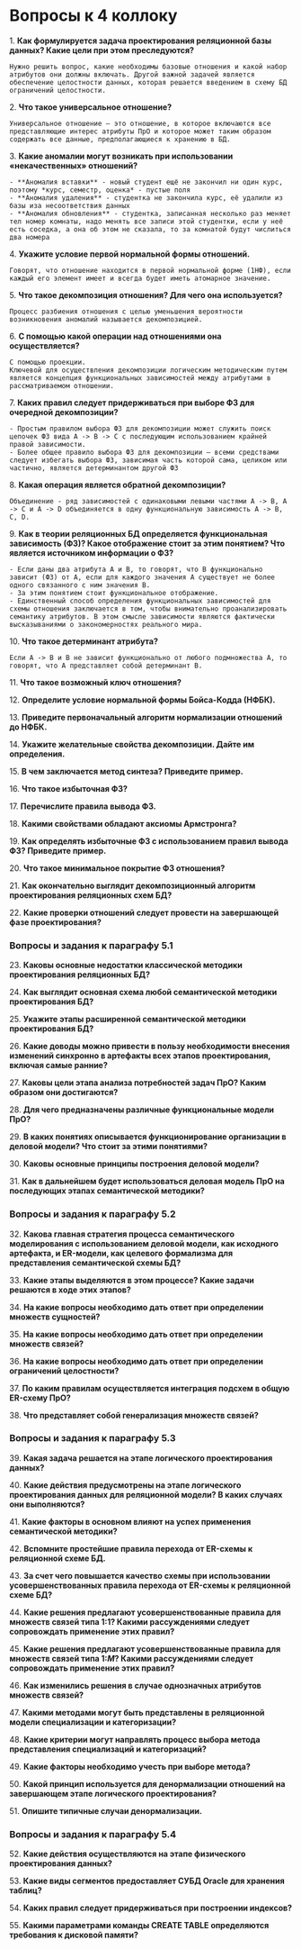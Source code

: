 # Вопросы к 4 коллоку

1. **Как формулируется задача проектирования реляционной базы данных? Какие цели при этом преследуются?**

	Нужно решить вопрос, какие необходимы базовые отношения и какой набор атрибутов они должны включать. Другой важной задачей является обеспечение целостности данных, которая решается введением в схему БД ограничений целостности.

2. **Что такое универсальное отношение?**

	Универсальное отношение – это отношение, в которое включаются все представляющие интерес атрибуты ПрО и которое может таким образом содержать все данные, предполагающиеся к хранению в БД.

3. **Какие аномалии могут возникать при использовании «некачественных» отношений?**

	- **Аномалия вставки** - новый студент ещё не закончил ни один курс, поэтому *курс, семестр, оценка* - пустые поля
	- **Аномалия удаления** - студентка не закончила курс, её удалили из базы иза несоответствия данных
	- **Аномалия обновления** - студентка, записанная несколько раз меняет тел номер комнаты, надо менять все записи этой студентки, если у неё есть соседка, а она об этом не сказала, то за комнатой будут числиться два номера

4. **Укажите условие первой нормальной формы отношений.**

	Говорят, что отношение находится в первой нормальной форме (1НФ), если каждый его элемент имеет и всегда будет иметь атомарное значение.

5. **Что такое декомпозиция отношения? Для чего она используется?**

	Процесс разбиения отношения с целью уменьшения вероятности возникновения аномалий называется декомпозицией.

6. **С помощью какой операции над отношениями она осуществляется?**

	С помощью проекции.
	Ключевой для осуществления декомпозиции логическим методическим путем является концепция функциональных зависимостей между атрибутами в рассматриваемом отношении.

7. **Каких правил следует придерживаться при выборе ФЗ для очередной декомпозиции?**

	- Простым правилом выбора ФЗ для декомпозиции может служить поиск цепочек ФЗ вида A -> B -> C с последующим использованием крайней правой зависимости.
	- Более общее правило выбора ФЗ для декомпозиции – всеми средствами следует избегать выбора ФЗ, зависимая часть которой сама, целиком или частично, является детерминантом другой ФЗ

8. **Какая операция является обратной декомпозиции?**

	Объединение - ряд зависимостей с одинаковыми левыми частями А -> В, А -> С и A -> D объединяется в одну функциональную зависимость А -> В, С, D.

9. **Как в теории реляционных БД определяется функциональная зависимость (ФЗ)? Какое отображение стоит за этим понятием? Что является источником информации о ФЗ?**

	- Если даны два атрибута A и B, то говорят, что B функционально зависит (ФЗ) от A, если для каждого значения A существует не более одного связанного с ним значения B. 
	- За этим понятием стоит функциональное отображение. 
	- Единственный способ определения функциональных зависимостей для схемы отношения заключается в том, чтобы внимательно проанализировать семантику атрибутов. В этом смысле зависимости являются фактически высказываниями о закономерностях реального мира.

10. **Что такое детерминант атрибута?**

	Если A -> B и B не зависит функционально от любого подмножества A, то говорят, что A представляет собой детерминант B.

11. **Что такое возможный ключ отношения?**

12. **Определите условие нормальной формы Бойса-Кодда (НФБК).**

13. **Приведите первоначальный алгоритм нормализации отношений до НФБК.**

14. **Укажите желательные свойства декомпозиции. Дайте им определения.**

15. **В чем заключается метод синтеза? Приведите пример.**

16. **Что такое избыточная ФЗ?**

17. **Перечислите правила вывода ФЗ.**

18. **Какими свойствами обладают аксиомы Армстронга?**

19. **Как определять избыточные ФЗ с использованием правил вывода ФЗ? Приведите пример.**

20. **Что такое минимальное покрытие ФЗ отношения?**

21. **Как окончательно выглядит декомпозиционный алгоритм проектирования реляционных схем БД?**

22. **Какие проверки отношений следует провести на завершающей фазе проектирования?**

### **Вопросы и задания к параграфу 5.1**

23. **Каковы основные недостатки классической методики проектирования реляционных БД?**

24. **Как выглядит основная схема любой семантической методики проектирования БД?**

25. **Укажите этапы расширенной семантической методики проектирования БД?**

26. **Какие доводы можно привести в пользу необходимости внесения изменений синхронно в артефакты всех этапов проектирования, включая самые ранние?**

27. **Каковы цели этапа анализа потребностей задач ПрО? Каким образом они достигаются?**

28. **Для чего предназначены различные функциональные модели ПрО?**

29. **В каких понятиях описывается функционирование организации в деловой модели? Что стоит за этими понятиями?**

30. **Каковы основные принципы построения деловой модели?**

31. **Как в дальнейшем будет использоваться деловая модель ПрО на последующих этапах семантической методики?**

### **Вопросы и задания к параграфу 5.2**

32. **Какова главная стратегия процесса семантического моделирования с использованием деловой модели, как исходного артефакта, и ER-модели, как целевого формализма для представления семантической схемы БД?**

33. **Какие этапы выделяются в этом процессе? Какие задачи решаются в ходе этих этапов?**

34. **На какие вопросы необходимо дать ответ при определении множеств сущностей?**

35. **На какие вопросы необходимо дать ответ при определении множеств связей?**

36. **На какие вопросы необходимо дать ответ при определении ограничений целостности?**

37. **По каким правилам осуществляется интеграция подсхем в общую ER-схему ПрО?**

38. **Что представляет собой генерализация множеств связей?**

### **Вопросы и задания к параграфу 5.3**

39. **Какая задача решается на этапе логического проектирования данных?**

40. **Какие действия предусмотрены на этапе логического проектирования данных для реляционной модели? В каких случаях они выполняются?**

41. **Какие факторы в основном влияют на успех применения семантической методики?**

42. **Вспомните простейшие правила перехода от ER-схемы к реляционной схеме БД.**

43. **За счет чего повышается качество схемы при использовании усовершенствованных правила перехода от ER-схемы к реляционной схеме БД?**

44. **Какие решения предлагают усовершенствованные правила для множеств связей типа 1:1? Какими рассуждениями следует сопровождать применение этих правил?**

45. **Какие решения предлагают усовершенствованные правила для множеств связей типа 1:_M_? Какими рассуждениями следует сопровождать применение этих правил?**

46. **Как изменились решения в случае однозначных атрибутов множеств связей?**

47. **Какими методами могут быть представлены в реляционной модели специализации и категоризации?**

48. **Какие критерии могут направлять процесс выбора метода представления специализаций и категоризаций?**

49. **Какие факторы необходимо учесть при выборе метода?**

50. **Какой принцип используется для денормализации отношений на завершающем этапе логического проектирования?**

51. **Опишите типичные случаи денормализации.**

### **Вопросы и задания к параграфу 5.4**

52. **Какие действия осуществляются на этапе физического проектирования данных?**

53. **Какие виды сегментов предоставляет СУБД Oracle для хранения таблиц?**

54. **Каких правил следует придерживаться при построении индексов?**

55. **Какими параметрами команды CREATE TABLE определяются требования к дисковой памяти?**
